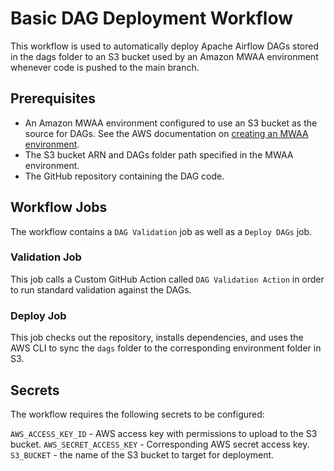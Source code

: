 # Basic DAG Deployment Workflow

This workflow is used to automatically deploy Apache Airflow DAGs stored in the 
dags folder to an S3 bucket used by an Amazon MWAA environment whenever code is pushed to the main branch.

## Prerequisites
- An Amazon MWAA environment configured to use an S3 bucket as the source for DAGs. See the AWS documentation on [creating an MWAA environment](https://docs.aws.amazon.com/mwaa/latest/userguide/create-environment.html).
- The S3 bucket ARN and DAGs folder path specified in the MWAA environment.
- The GitHub repository containing the DAG code.

## Workflow Jobs
The workflow contains a `DAG Validation` job as well as a `Deploy DAGs` job.

### Validation Job
This job calls a Custom GitHub Action called `DAG Validation Action` in order to run standard validation against the DAGs.
### Deploy Job
This job checks out the repository, installs dependencies, and uses the AWS CLI to sync the `dags` folder to the corresponding environment folder in S3.

## Secrets
The workflow requires the following secrets to be configured:

`AWS_ACCESS_KEY_ID` - AWS access key with permissions to upload to the S3 bucket.
`AWS_SECRET_ACCESS_KEY` - Corresponding AWS secret access key.
`S3_BUCKET` - the name of the S3 bucket to target for deployment.